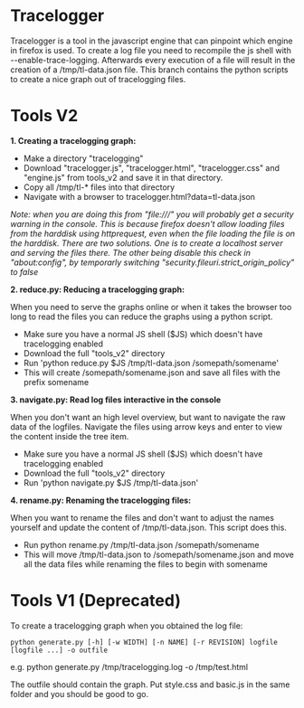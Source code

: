 Tracelogger
===========

Tracelogger is a tool in the javascript engine that can pinpoint which engine in firefox is used.
To create a log file you need to recompile the js shell with --enable-trace-logging.
Afterwards every execution of a file will result in the creation of a /tmp/tl-data.json file.
This branch contains the python scripts to create a nice graph out of tracelogging files.

Tools V2
========

**1. Creating a tracelogging graph:**

- Make a directory "tracelogging"
- Download "tracelogger.js", "tracelogger.html", "tracelogger.css" and "engine.js" from tools_v2 and save it in that directory.
- Copy all /tmp/tl-* files into that directory
- Navigate with a browser to tracelogger.html?data=tl-data.json

*Note: when you are doing this from "file:///" you will probably get a security warning in the console. This is because firefox doesn't allow loading files from the harddisk using httprequest, even when the file loading the file is on the harddisk. There are two solutions. One is to create a localhost server and serving the files there. The other being disable this check in "about:config", by temporarly switching "security.fileuri.strict_origin_policy" to false*

**2. reduce.py: Reducing a tracelogging graph:**

When you need to serve the graphs online or when it takes the browser too long to read the files you can reduce the graphs using a python script.

- Make sure you have a normal JS shell ($JS) which doesn't have tracelogging enabled
- Download the full "tools_v2" directory
- Run 'python reduce.py $JS /tmp/tl-data.json /somepath/somename'
- This will create /somepath/somename.json and save all files with the prefix somename

**3. navigate.py: Read log files interactive in the console**

When you don't want an high level overview, but want to navigate the raw data of the logfiles. Navigate the files using arrow keys and enter to view the content inside the tree item.

- Make sure you have a normal JS shell ($JS) which doesn't have tracelogging enabled
- Download the full "tools_v2" directory
- Run 'python navigate.py $JS /tmp/tl-data.json'

**4. rename.py: Renaming the tracelogging files:**

When you want to rename the files and don't want to adjust the names yourself and update the content of /tmp/tl-data.json. This script does this.

- Run python rename.py /tmp/tl-data.json /somepath/somename
- This will move /tmp/tl-data.json to /somepath/somename.json and move all the data files while renaming the files to begin with somename

Tools V1 (Deprecated)
========

To create a tracelogging graph when you obtained the log file:

    python generate.py [-h] [-w WIDTH] [-n NAME] [-r REVISION] logfile [logfile ...] -o outfile
    
e.g.
    python generate.py /tmp/tracelogging.log -o /tmp/test.html

The outfile should contain the graph. Put style.css and basic.js in the same folder
and you should be good to go.
